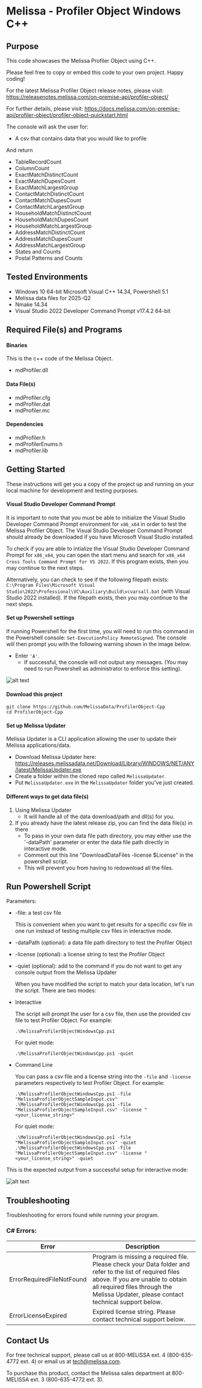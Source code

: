 # Melissa - Profiler Object Windows C++

## Purpose
This code showcases the Melissa Profiler Object using C++.

Please feel free to copy or embed this code to your own project. Happy coding!

For the latest Melissa Profiler Object release notes, please visit: https://releasenotes.melissa.com/on-premise-api/profiler-object/

For further details, please visit: https://docs.melissa.com/on-premise-api/profiler-object/profiler-object-quickstart.html

The console will ask the user for:

- A csv that contains data that you would like to profile

And return 

- TableRecordCount
- ColumnCount
- ExactMatchDistinctCount
- ExactMatchDupesCount
- ExactMatchLargestGroup
- ContactMatchDistinctCount
- ContactMatchDupesCount
- ContactMatchLargestGroup
- HouseholdMatchDistinctCount
- HouseholdMatchDupesCount
- HouseholdMatchLargestGroup
- AddressMatchDistinctCount
- AddressMatchDupesCount
- AddressMatchLargestGroup
- States and Counts
- Postal Patterns and Counts

## Tested Environments
- Windows 10 64-bit Microsoft Visual C++ 14.34, Powershell 5.1
- Melissa data files for 2025-Q2
- Nmake 14.34
- Visual Studio 2022 Developer Command Prompt v17.4.2 64-bit

## Required File(s) and Programs

#### Binaries
This is the c++ code of the Melissa Object.

- mdProfiler.dll

#### Data File(s)
- mdProfiler.cfg
- mdProfiler.dat
- mdProfiler.mc

#### Dependencies
- mdProfiler.h
- mdProfilerEnums.h
- mdProfiler.lib

## Getting Started
These instructions will get you a copy of the project up and running on your local machine for development and testing purposes.

#### Visual Studio Developer Command Prompt
It is important to note that you must be able to initialize the Visual Studio Developer Command Prompt environment for `x86_x64` in order to test the Melissa Profiler Object. The Visual Studio Developer Command Prompt should already be downloaded if you have Microsoft Visual Studio installed. 

To check if you are able to intialize the Visual Studio Developer Command Prompt for `x86_x64`, you can open the start menu and search for `x86_x64 Cross Tools Command Prompt for VS 2022`. If this program exists, then you may continue to the next steps.

Alternatively, you can check to see if the following filepath exists: `C:\Program Files\Microsoft Visual Studio\2022\Professional\VC\Auxiliary\Build\vcvarsall.bat` (with Visual Studio 2022 installed). If the filepath exists, then you may continue to the next steps.

#### Set up Powershell settings
If running Powershell for the first time, you will need to run this command in the Powershell console: `Set-ExecutionPolicy RemoteSigned`.
The console will then prompt you with the following warning shown in the image below. 
 - Enter `'A'`. 
 	- If successful, the console will not output any messages. (You may need to run Powershell as administrator to enforce this setting).
	
 ![alt text](/screenshots/powershell_executionpolicy.png)

#### Download this project
```
git clone https://github.com/MelissaData/ProfilerObject-Cpp
cd ProfilerObject-Cpp
```

#### Set up Melissa Updater
Melissa Updater is a CLI application allowing the user to update their Melissa applications/data.
- Download Melissa Updater here: <https://releases.melissadata.net/Download/Library/WINDOWS/NET/ANY/latest/MelissaUpdater.exe>
- Create a folder within the cloned repo called `MelissaUpdater`.
- Put `MelissaUpdater.exe` in the `MelissaUpdater` folder you've just created.

#### Different ways to get data file(s)
1. Using Melissa Updater
    - It will handle all of the data download/path and dll(s) for you.
2. If you already have the latest release zip, you can find the data file(s) in there
    - To pass in your own data file path directory, you may either use the '-dataPath' parameter or enter the data file path directly in interactive mode.
    - Comment out this line "DownloadDataFiles -license $License" in the powershell script.
    - This will prevent you from having to redownload all the files.

## Run Powershell Script
Parameters:
- -file: a test csv file

  This is convenient when you want to get results for a specific csv file in one run instead of testing multiple csv files in interactive mode.

- -dataPath (optional): a data file path directory to test the Profiler Object
- -license (optional): a license string to test the Profiler Object
- -quiet (optional): add to the command if you do not want to get any console output from the Melissa Updater

  When you have modified the script to match your data location, let's run the script. There are two modes:
- Interactive 

    The script will prompt the user for a csv file, then use the provided csv file to test Profiler Object.  For example:
    ```
    .\MelissaProfilerObjectWindowsCpp.ps1
    ```
    For quiet mode:
    ```
    .\MelissaProfilerObjectWindowsCpp.ps1 -quiet
    ```
- Command Line 

    You can pass a csv file and a license string into the `-file` and `-license` parameters respectively to test Profiler Object. For example:
    ```
    .\MelissaProfilerObjectWindowsCpp.ps1 -file "MelissaProfilerObjectSampleInput.csv"
    .\MelissaProfilerObjectWindowsCpp.ps1 -file "MelissaProfilerObjectSampleInput.csv" -license "<your_license_string>"
    ```

    For quiet mode:
    ```
    .\MelissaProfilerObjectWindowsCpp.ps1 -file "MelissaProfilerObjectSampleInput.csv" -quiet
    .\MelissaProfilerObjectWindowsCpp.ps1 -file "MelissaProfilerObjectSampleInput.csv" -license "<your_license_string>" -quiet
    ```
This is the expected output from a successful setup for interactive mode:

![alt text](/screenshots/output.png)

## Troubleshooting
Troubleshooting for errors found while running your program.

### C# Errors:
| Error      | Description |
| ----------- | ----------- |
| ErrorRequiredFileNotFound      | Program is missing a required file. Please check your Data folder and refer to the list of required files above. If you are unable to obtain all required files through the Melissa Updater, please contact technical support below. |
| ErrorLicenseExpired   | Expired license string. Please contact technical support below. |

## Contact Us
For free technical support, please call us at 800-MELISSA ext. 4 (800-635-4772 ext. 4) or email us at tech@melissa.com.

To purchase this product, contact the Melissa sales department at 800-MELISSA ext. 3 (800-635-4772 ext. 3).

